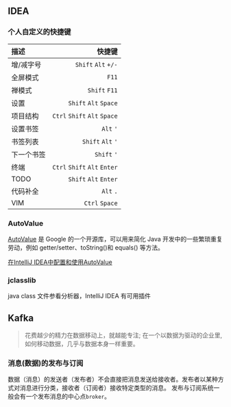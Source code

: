 
<div class = 'data-section default-folding'>
<h2 class = 'section-title'>IDEA</h2>
<div class = 'folding-area'>


<h3 class = 'auto-sort-sub'>个人自定义的快捷键</h3>

|描述|快捷键|
|:-|-:|
|增/减字号| `Shift` `Alt`  `+/-`|
|全屏模式|`F11`|
|禅模式|`Shift` `F11`|
|设置|`Shift` `Alt` `Space`|
|项目结构|`Ctrl` `Shift` `Alt` `Space`|
|设置书签|`Alt` `'`|
|书签列表|`Shift` `Alt` `'`|
|下一个书签 |`Shift` `'`|
|终端|`Ctrl` `Shift` `Alt` `Enter`|
|TODO|`Shift` `Alt` `Enter`|
|代码补全|`Alt` `.`|
|VIM|`Ctrl` `Space`|



</div>
</div>









<h3 class = 'auto-sort-sub'>AutoValue</h3>

[AutoValue](https://github.com/google/auto/blob/master/value/userguide/index.md) 是 Google 的一个开源库，可以用来简化 Java 开发中的一些繁琐重复劳动，例如 getter/setter、toString()和 equals() 等方法。

[在IntelliJ IDEA中配置和使用AutoValue](https://www.jianshu.com/p/9d3056d9f63b)

 
<h3 class = 'auto-sort-sub'>jclasslib</h3>
java class 文件参看分析器，IntelliJ IDEA 有可用插件 








## Kafka

> 花费越少的精力在数据移动上，就越能专注; 在一个以数据为驱动的企业里, 如何移动数据，几乎与数据本身一样重要。


<h3 class = 'auto-sort-sub'> 消息(数据)的发布与订阅</h3>


<div class="myTip">

数据（消息）的发送者（发布者）不会直接把消息发送给接收者。发布者以某种方式对消息进行分类，接收者（订阅者）接收特定类型的消息。 发布与订阅系统一般会有一个发布消息的中心点`broker`。
</div>

